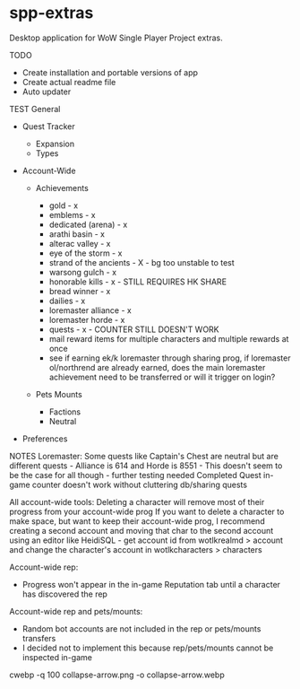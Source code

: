 # spp-extras
Desktop application for WoW Single Player Project extras.

TODO
- Create installation and portable versions of app
- Create actual readme file
- Auto updater

TEST
General
  - Quest Tracker
    - Expansion
    - Types
  - Account-Wide
    - Achievements
      - gold - x
      - emblems - x
      - dedicated (arena) - x
      - arathi basin - x
      - alterac valley - x
      - eye of the storm - x
      - strand of the ancients - X - bg too unstable to test
      - warsong gulch - x
      - honorable kills - x - STILL REQUIRES HK SHARE
      - bread winner - x
      - dailies - x
      - loremaster alliance - x
      - loremaster horde - x
      - quests - x - COUNTER STILL DOESN'T WORK
      - mail reward items for multiple characters and multiple rewards at once
      - see if earning ek/k loremaster through sharing prog, if loremaster ol/northrend are
        already earned, does the main loremaster achievement need to be transferred or will
        it trigger on login? 

    - Pets Mounts
      - Factions
      - Neutral

  - Preferences


NOTES
Loremaster:
  Some quests like Captain's Chest are neutral but are different quests
    - Alliance is 614 and Horde is 8551
    - This doesn't seem to be the case for all though - further testing needed
Completed Quest in-game counter doesn't work without cluttering db/sharing quests

All account-wide tools:
  Deleting a character will remove most of their progress from your account-wide prog
  If you want to delete a character to make space, but want to keep their account-wide prog,
  I recommend creating a second account and moving that char to the second account using an
  editor like HeidiSQL
    - get account id from wotlkrealmd > account and change the character's account in wotlkcharacters > characters

Account-wide rep:
  - Progress won't appear in the in-game Reputation tab until a character has discovered the rep

Account-wide rep and pets/mounts:
  - Random bot accounts are not included in the rep or pets/mounts transfers
  - I decided not to implement this because rep/pets/mounts cannot be inspected in-game


cwebp -q 100 collapse-arrow.png -o collapse-arrow.webp
